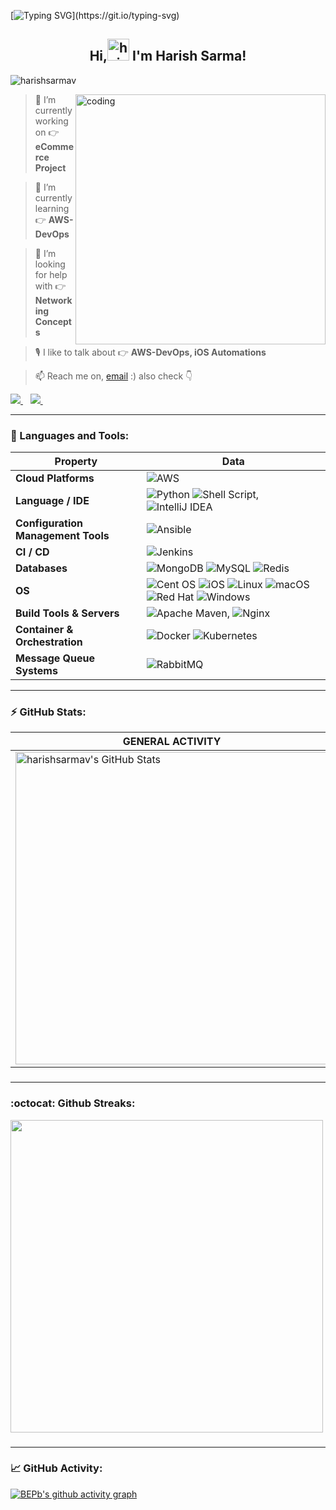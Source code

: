 [![Typing SVG](https://readme-typing-svg.demolab.com?font=Comforta&weight=400&size=60&pause=30&color=DF4616&width=1600&height=100&lines=Hello+there!;Welcome+to+my+profile!;I'm+a+passionate+ENGINEER+from+India!)](https://git.io/typing-svg)

<h2 align="center">Hi,<a target="_blank" rel="noopener noreferrer nofollow" href="https://user-images.githubusercontent.com/1303154/88677602-1635ba80-d120-11ea-84d8-d263ba5fc3c0.gif" data-target="animated-image.originalLink"><img src="https://user-images.githubusercontent.com/1303154/88677602-1635ba80-d120-11ea-84d8-d263ba5fc3c0.gif" alt="hi" style="width: 35px; display: inline-block;" data-target="animated-image.originalImage"></a> I'm Harish Sarma!</h2> 

<p align="left"> <img src="https://komarev.com/ghpvc/?username=harishsarmav&label=Profile%20views&color=0e75b6&style=flat" alt="harishsarmav" /></p>

<img align="right" alt="coding" width="400" src="https://user-images.githubusercontent.com/55389276/140866485-8fb1c876-9a8f-4d6a-98dc-08c4981eaf70.gif">

> 🔭 I’m currently working on 👉 **eCommerce Project**

>🌱 I’m currently learning 👉 **AWS-DevOps**

>🤝 I’m looking for help with 👉 **Networking Concepts**

> 🎙 I like to talk about 👉 **AWS-DevOps, iOS Automations**

> 📫 Reach me on, [email](mailto:harishsarma.v@gmail.com) :) also check 👇

<p align='left'>
<a href="https://twitter.com/harishsarma_v/">
  <img src="https://img.shields.io/twitter/url?label=follow%20%7C%20%40harishsarma_v&logo=twitter&style=for-the-badge&url=https://twitter.com/harishsarma_v" />
  </a>&nbsp;&nbsp;
<a href="https://twitter.com/harishsarma_v/">
 <img src="https://img.shields.io/twitter/url?label=follow%20%7C%20%40harishsharma_v&logo=instagram&style=for-the-badge&url=https://www.instagram.com/harishsharma_v" />
  </a>&nbsp;&nbsp;
</p>

---

###

### 🧰 Languages and Tools:

| Property                                        | Data                                                                                                                                                                                                                                                                                                                                                                                                                                                                                                                                                                                                                                                                                                                                                                                                                                                                                                                                                                                                                                                                                                                                                                                                                                                                                                                                                                                                                                                                                                                                                                                                                                                                                                                                                                                                            |
|-------------------------------------------------|---------------------------------------------------------------------------------------------------------------------------------------------------------------------------------------------------------------------------------------------------------------------------------------------------------------------------------------------------------------------------------------------------------------------------------------------------------------------------------------------------------------------------------------------------------------------------------------------------------------------------------------------------------------------------------------------------------------------------------------------------------------------------------------------------------------------------------------------------------------------------------------------------------------------------------------------------------------------------------------------------------------------------------------------------------------------------------------------------------------------------------------------------------------------------------------------------------------------------------------------------------------------------------------------------------------------------------------------------------------------------------------------------------------------------------------|
| **Cloud Platforms**                              |  ![AWS](https://img.shields.io/badge/AWS-%23FF9900.svg?style=for-the-badge&logo=amazon-aws&logoColor=white)                                                                                                                                                                                                                                                                                                                                                                                                                                                                                                                                                                                                                                                                                                                                                                                                                                                                                                                                                                                                                                                                                                                                                                                                                                                                                                                                                                                                                                                                                                 |
| **Language / IDE**                              | ![Python](https://img.shields.io/badge/python-3670A0?style=for-the-badge&logo=python&logoColor=ffdd54) ![Shell Script](https://img.shields.io/badge/shell_script-%23121011.svg?style=for-the-badge&logo=gnu-bash&logoColor=white), ![IntelliJ IDEA](https://img.shields.io/badge/IntelliJIDEA-000000.svg?style=for-the-badge&logo=intellij-idea&logoColor=white)                                                                                                                                                                                                                                                                                                                                                                                                                                                                                                                                                                                                                                                                                                                                                                                                                                                                                                                                                                                                                                                                                                                                                                                                                                                                                                                                                                                                                                                                                                  |
| **Configuration Management Tools**                           |  ![Ansible](https://img.shields.io/badge/ansible-%231A1918.svg?style=for-the-badge&logo=ansible&logoColor=white)                                                                                                                                                                                                                                                                                                                                                                                                                                                                                                                                                                                                                                                                                                                                                                                                                                                                                                                                                                                                                      |
| **CI / CD**                                     | ![Jenkins](https://img.shields.io/badge/jenkins-%232C5263.svg?style=for-the-badge&logo=jenkins&logoColor=white)                                                                                                                                                                                                                                                                                                                                                                                                                                                                                                                                                                                                                                                                                                                                                                                                                                                                                                                                                                                                                                                                                                                                                                                                                                                                                                                                                                                       |
| **Databases**                                   | ![MongoDB](https://img.shields.io/badge/MongoDB-%234ea94b.svg?style=for-the-badge&logo=mongodb&logoColor=white) ![MySQL](https://img.shields.io/badge/mysql-%2300f.svg?style=for-the-badge&logo=mysql&logoColor=white) ![Redis](https://img.shields.io/badge/redis-%23DD0031.svg?style=for-the-badge&logo=redis&logoColor=white)    |
| **OS**                                          | ![Cent OS](https://img.shields.io/badge/cent%20os-002260?style=for-the-badge&logo=centos&logoColor=F0F0F0) ![iOS](https://img.shields.io/badge/iOS-000000?style=for-the-badge&logo=ios&logoColor=white) ![Linux](https://img.shields.io/badge/Linux-FCC624?style=for-the-badge&logo=linux&logoColor=black) ![macOS](https://img.shields.io/badge/mac%20os-000000?style=for-the-badge&logo=macos&logoColor=F0F0F0) ![Red Hat](https://img.shields.io/badge/Red%20Hat-EE0000?style=for-the-badge&logo=redhat&logoColor=white) ![Windows](https://img.shields.io/badge/Windows-0078D6?style=for-the-badge&logo=windows&logoColor=white)                                                                                                                                                                                                                                                                           |
| **Build Tools & Servers**                            | ![Apache Maven](https://img.shields.io/badge/Apache%20Maven-C71A36?style=for-the-badge&logo=Apache%20Maven&logoColor=white), ![Nginx](https://img.shields.io/badge/nginx-%23009639.svg?style=for-the-badge&logo=nginx&logoColor=white)                                                                                                                                                                                                                                                                                                                                                                                                                                                                                                                                                                                                                                                                                                                                                                                                                                                                                                                                                                                                                                                                                                                                                                                                                                                                                                                                                                                           |
| **Container & Orchestration** | ![Docker](https://img.shields.io/badge/docker-%230db7ed.svg?style=for-the-badge&logo=docker&logoColor=white) ![Kubernetes](https://img.shields.io/badge/kubernetes-%23326ce5.svg?style=for-the-badge&logo=kubernetes&logoColor=white) |
| **Message Queue Systems** | ![RabbitMQ](https://img.shields.io/badge/Rabbitmq-FF6600?style=for-the-badge&logo=rabbitmq&logoColor=white) |

---

### 

### ⚡️ GitHub Stats:

|  **GENERAL ACTIVITY**        | **MOST USED LANGUAGES** |
|--------------|:-----:|
| <img align="centre" alt="harishsarmav's GitHub Stats" src="https://github-readme-stats.vercel.app/api?username=harishsarmav&show_icons=true&hide_border=true&theme=transparent&" width="500" /> | <img align="centre" alt="Most used langauges" src="https://github-readme-stats.vercel.app/api/top-langs/?username=harishsarmav&layout=compact&show_icons=true&hide_border=true&theme=transparent" width="450" /> |  


###

---

### :octocat: Github Streaks:

</details>
 <summary?:fire: Github Streaks</summary>
<picture>
<source 
  srcset="https://github-readme-streak-stats.herokuapp.com/?user=harishsarmav&theme=dark&hide_border=true"
  media="(prefers-color-scheme: dark)" width="400"/>
<source
  srcset="https://github-readme-streak-stats.herokuapp.com/?user=harishsarmav&hide_border=true"
  media="(prefers-color-scheme: light), (prefers-color-scheme: no-preference)" width="500"/>
<img src="https://github-readme-streak-stats.herokuapp.com/?user=harishsarmav" />
</picture>

###

---

### 📈 GitHub Activity:

[![BEPb's github activity graph](https://github-readme-activity-graph.cyclic.app/graph?username=harishsarmav&theme=github-compact&width=400)](https://github.com/harishsarmav/github-readme-activity-graph)
